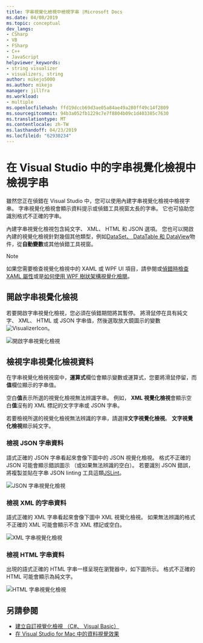 ```yaml
---
title: 字串視覺化檢視中檢視字串 |Microsoft Docs
ms.date: 04/08/2019
ms.topic: conceptual
dev_langs:
- CSharp
- VB
- FSharp
- C++
- JavaScript
helpviewer_keywords:
- string visualizer
- visualizers, string
author: mikejo5000
ms.author: mikejo
manager: jillfra
ms.workload:
- multiple
ms.openlocfilehash: ffd19dccb69d3ae05a84ae49a280ff49c14f2809
ms.sourcegitcommit: 94b3a052fb1229c7e7f8804b09c1d403385c7630
ms.translationtype: MT
ms.contentlocale: zh-TW
ms.lasthandoff: 04/23/2019
ms.locfileid: "62930234"
---
```

# <a name="view-strings-in-a-string-visualizer-in-visual-studio"></a>在 Visual Studio 中的字串視覺化檢視中檢視字串

雖然您正在偵錯在 Visual Studio 中，您可以使用內建字串視覺化檢視中檢視字串。 字串視覺化檢視會顯示資料提示或偵錯工具視窗太長的字串。 它也可協助您識別格式不正確的字串。

內建字串視覺化檢視包含純文字、 XML、 HTML 和 JSON 選項。 您也可以開啟 內建的視覺化檢視針對幾個其他類型，例如[DataSet、 DataTable 和 DataView](../debugger/dataset-visualizer-dialog-box.md)物件，從**自動變數**或其他偵錯工具視窗。

> [!NOTE]
> 如果您需要檢查視覺化檢視中的 XAML 或 WPF UI 項目，請參閱或[偵錯時檢查 XAML 屬性](../debugger/inspect-xaml-properties-while-debugging.md)或是[如何使用 WPF 樹狀架構視覺化檢閱](../debugger/how-to-use-the-wpf-tree-visualizer.md)。

## <a name="open-a-string-visualizer"></a>開啟字串視覺化檢視

若要開啟字串視覺化檢視，您必須在偵錯期間將其暫停。 將滑鼠停在具有純文字、 XML、 HTML 或 JSON 字串值，然後選取放大鏡圖示的變數![VisualizerIcon](../debugger/media/dbg-tips-visualizer-icon.png "視覺化檢視圖示")。

![開啟字串視覺化檢視](../debugger/media/dbg-tips-string-visualizers.png "開啟字串視覺化檢視")

## <a name="view-string-visualizer-data"></a>檢視字串視覺化檢視資料

在字串視覺化檢視視窗中，**運算式**欄位會顯示變數或運算式，您要將滑鼠停留，而**值**欄位顯示的字串值。

空白**值**表示所選的視覺化檢視無法辨識字串。 例如， **XML 視覺化檢視**會顯示空白**值**沒有的 XML 標記的文字字串或 JSON 字串。

若要檢視所選的視覺化檢視無法辨識的字串，請選擇**文字視覺化檢視**。 **文字視覺化檢視**顯示純文字。

### <a name="view-json-string-data"></a>檢視 JSON 字串資料

語式正確的 JSON 字串看起來會像下圖中的 JSON 視覺化檢視。 格式不正確的 JSON 可能會顯示錯誤圖示 （或如果無法辨識的空白）。 若要識別 JSON 錯誤，將複製並貼在字串 JSON linting 工具這類[JSLint](https://www.jslint.com/)。

![JSON 字串視覺化檢視](../debugger/media/dbg-tips-string-visualizer-json.png "JSON 字串視覺化檢視")

### <a name="view-xml-string-data"></a>檢視 XML 的字串資料

語式正確的 XML 字串看起來會像下圖中 XML 視覺化檢視。 如果無法辨識的格式不正確的 XML 可能會顯示不含 XML 標記或空白。

![XML 字串視覺化檢視](../debugger/media/dbg-string-visualizers-xml.png "XML 字串視覺化檢視")

### <a name="view-html-string-data"></a>檢視 HTML 字串資料

出現的語式正確的 HTML 字串一樣呈現在瀏覽器中，如下圖所示。 格式不正確的 HTML 可能會顯示為純文字。

![HTML 字串視覺化檢視](../debugger/media/dbg-string-visualizers-html.png "HTML 字串視覺化檢視")

## <a name="see-also"></a>另請參閱

- [建立自訂視覺化檢視 （C#、 Visual Basic）](../debugger/create-custom-visualizers-of-data.md)
- [在 Visual Studio for Mac 中的資料視覺效果](/visualstudio/mac/data-visualizations)